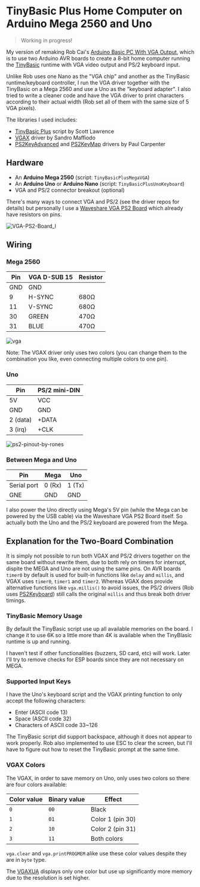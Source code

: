 # TinyBasic Plus Home Computer on Arduino Mega 2560 and Uno 

> Working in progress!

My version of remaking Rob Cai's [Arduino Basic PC With VGA Output](https://www.instructables.com/Arduino-Basic-PC-With-VGA-Output/), which is to use two Arduino AVR boards to create a 8-bit home computer running the [TinyBasic](https://en.wikipedia.org/wiki/Tiny_BASIC) runtime with VGA video output and PS/2 keyboard input.

Unlike Rob uses one Nano as the "VGA chip" and another as the TinyBasic runtime/keyboard controller, I run the VGA driver together with the TinyBasic on a Mega 2560 and use a Uno as the "keyboard adapter". I also tried to write a cleaner code and have the VGA driver to print characters according to their actual width (Rob set all of them with the same size of 5 VGA pixels).

The libraries I used includes:
* [TinyBasic Plus](https://github.com/BleuLlama/TinyBasicPlus) script by Scott Lawrence
* [VGAX](https://github.com/smaffer/vgax) driver by Sandro Maffiodo
* [PS2KeyAdvanced](https://github.com/techpaul/PS2KeyAdvanced) and [PS2KeyMap](https://github.com/techpaul/PS2KeyMap) drivers by Paul Carpenter

## Hardware

* An **Arduino Mega 2560** (script: ```TinyBasicPlusMegaVGA```)
* An **Arduino Uno** or **Arduino Nano** (script: ```TinyBasicPlusUnoKeyboard```)
* VGA and PS/2 connector breakout (optional)

There's many ways to connect VGA and PS/2 (see the driver repos for details) but personally I use a [Waveshare VGA PS2 Board](https://www.waveshare.com/vga-ps2-board.htm) which already have resistors on pins.

![VGA-PS2-Board_l](https://github.com/alankrantas/TinyBasicPlus-Mega-VGA-Keyboard/assets/44191076/c0193561-08cd-43c3-99f4-e07153ac8e93)

## Wiring

### Mega 2560

| Pin | VGA D-SUB 15 | Resistor |
| --- | --- | --- |
| GND | GND | |
| 9 | H-SYNC | 680Ω |
| 11 | V-SYNC | 680Ω |
| 30 | GREEN | 470Ω |
| 31 | BLUE | 470Ω |

![vga](https://github.com/alankrantas/TinyBasicPlus-Mega-VGA-Keyboard/assets/44191076/ee8b55ba-a909-41cc-8aea-ee2244344af0)

Note: The VGAX driver only uses two colors (you can change them to the combination you like, even connecting multiple colors to one pin).

### Uno

| Pin | PS/2 mini-DIN |
| --- | --- |
| 5V | VCC |
| GND | GND |
| 2 (data) | +DATA |
| 3 (irq) | +CLK |

![ps2-pinout-by-rones](https://github.com/alankrantas/TinyBasicPlus-Mega-VGA-Keyboard/assets/44191076/259b2eea-5ed6-40be-80d1-cef03efc363f)

### Between Mega and Uno

| Pin | Mega | Uno |
| --- | --- | --- |
| Serial port | 0 (Rx) | 1 (Tx) |
| GNE | GND | GND |

I also power the Uno directly using Mega's 5V pin (while the Mega can be powered by the USB cable) via the Waveshare VGA PS2 Board itself. So actually both the Uno and the PS/2 keyboard are powered from the Mega.

## Explanation for the Two-Board Combination

It is simply not possible to run both VGAX and PS/2 drivers together on the same board without rewrite them, due to both rely on timers for interrupt, dispite the MEGA and Uno are not using the same pins. On AVR boards ```timer0``` by default is used for built-in functions like ```delay``` and ```millis```, and VGAX uses ```timer0```, ```timer1``` and ```timer2```. Whereas VGAX does provide alternative functions like ```vga.millis()``` to avoid issues, the PS/2 drivers (Rob uses [PS2Keyboard](https://github.com/PaulStoffregen/PS2Keyboard)) still calls the original ```millis``` and thus break both driver timings.

### TinyBasic Memory Usage

By default the TinyBasic script use up all available memories on the board. I change it to use 6K so a little more than 4K is available when the TinyBlasic runtime is up and running.

I haven't test if other functionalities (buzzers, SD card, etc) will work. Later I'll try to remove checks for ESP boards since they are not necessary on MEGA.

### Supported Input Keys

I have the Uno's keyboard script and the VGAX printing function to only accept the following characters:

* Enter (ASCII code 13)
* Space (ASCII code 32)
* Characters of ASCII code 33~126

The TinyBasic script did support backspace, although it does not appear to work properly. Rob also implemented to use ESC to clear the screen, but I'll have to figure out how to reset the TinyBasic prompt at the same time.

### VGAX Colors

The VGAX, in order to save memory on Uno, only uses two colors so there are four colors available:

| Color value | Binary value | Effect |
| --- | --- | --- |
| ```0``` | ```00``` | Black |
| ```1``` | ```01``` | Color 1 (pin 30) |
| ```2``` | ```10``` | Color 2 (pin 31) |
| ```3``` | ```11``` | Both colors |

```vga.clear``` and ```vga.printPROGMEM``` alike use these color values despite they are in ```byte``` type.

The [VGAXUA](https://github.com/smaffer/vgaxua) displays only one color but use up significantly more memory due to the resolution is set higher.

